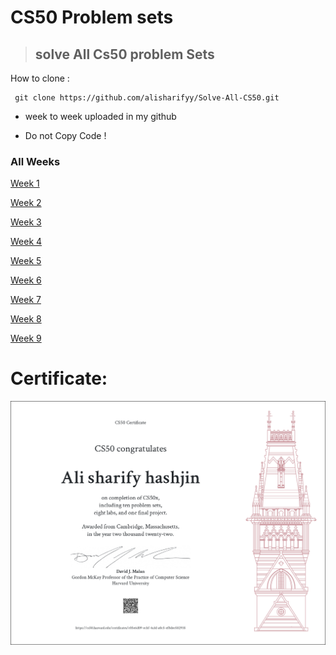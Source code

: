 # CS50 Problem sets

> ## solve All Cs50  problem Sets

How to clone :
     
     git clone https://github.com/alisharifyy/Solve-All-CS50.git
     



- week to week uploaded in my github

- Do not Copy Code  !

### All Weeks 
<a href='./week-1' >Week 1</a>

<a href='./week-2' >Week 2</a>

<a href='./week-3' >Week 3</a>

<a href='./week-4' >Week 4</a>

<a href='./week-5' >Week 5</a>

<a href='./week-6' >Week 6</a>

<a href='./week-7' >Week 7</a>

<a href='./week-8' >Week 8</a>

<a href='./week-9' >Week 9</a>



# Certificate:
<img src="https://github.com/alisharify7/CS50x/blob/master/CS50x.png" alt="CS50 Certificate" >
